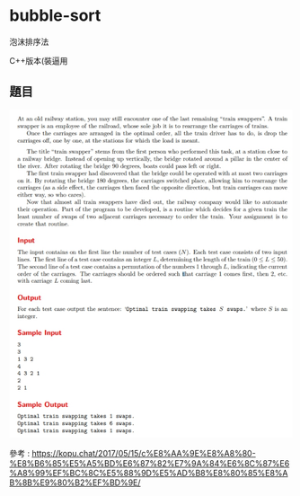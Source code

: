 # bubble-sort
泡沫排序法

C++版本(裝逼用
## 題目
![image](https://github.com/yee11111/bubble-sort/blob/master/img/1540706405078.jpg)




參考 :
https://kopu.chat/2017/05/15/c%E8%AA%9E%E8%A8%80-%E8%B6%85%E5%A5%BD%E6%87%82%E7%9A%84%E6%8C%87%E6%A8%99%EF%BC%8C%E5%88%9D%E5%AD%B8%E8%80%85%E8%AB%8B%E9%80%B2%EF%BD%9E/
